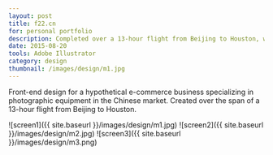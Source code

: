 ```yaml
---
layout: post
title: f22.cn
for: personal portfolio
description: Completed over a 13-hour flight from Beijing to Houston, with no internet.
date: 2015-08-20
tools: Adobe Illustrator
category: design
thumbnail: /images/design/m1.jpg
---
```


 Front-end design for a hypothetical e-commerce business specializing in photographic equipment in the Chinese market. Created over the span of a 13-hour flight from Beijing to Houston.

![screen1]({{ site.baseurl }}/images/design/m1.jpg)
![screen2]({{ site.baseurl }}/images/design/m2.jpg)
![screen3]({{ site.baseurl }}/images/design/m3.png)